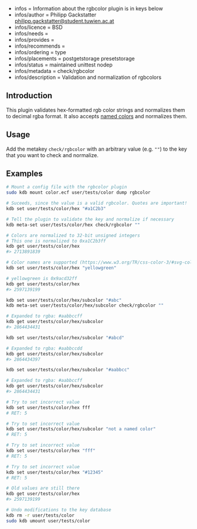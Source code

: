 - infos = Information about the rgbcolor plugin is in keys below
- infos/author = Philipp Gackstatter <philipp.gackstatter@student.tuwien.ac.at>
- infos/licence = BSD
- infos/needs =
- infos/provides =
- infos/recommends =
- infos/ordering = type
- infos/placements = postgetstorage presetstorage
- infos/status = maintained unittest nodep
- infos/metadata = check/rgbcolor
- infos/description = Validation and normalization of rgbcolors

## Introduction

This plugin validates hex-formatted rgb color strings and normalizes them to decimal rgba format. It also accepts [named colors](https://www.w3.org/TR/css-color-3/#svg-color) and normalizes them.

## Usage

Add the metakey `check/rgbcolor` with an arbitrary value (e.g. `""`) to the key that you want to check and normalize.

## Examples

```sh
# Mount a config file with the rgbcolor plugin
sudo kdb mount color.ecf user/tests/color dump rgbcolor

# Suceeds, since the value is a valid rgbcolor. Quotes are important!
kdb set user/tests/color/hex "#a1C2b3"

# Tell the plugin to validate the key and normalize if necessary
kdb meta-set user/tests/color/hex check/rgbcolor ""

# Colors are normalized to 32-bit unsigned integers
# This one is normalized to 0xa1C2b3ff
kdb get user/tests/color/hex
#> 2713891839

# Color names are supported (https://www.w3.org/TR/css-color-3/#svg-color)
kdb set user/tests/color/hex "yellowgreen"

# yellowgreen is 0x9acd32ff
kdb get user/tests/color/hex
#> 2597139199

kdb set user/tests/color/hex/subcolor "#abc"
kdb meta-set user/tests/color/hex/subcolor check/rgbcolor ""

# Expanded to rgba: #aabbccff
kdb get user/tests/color/hex/subcolor
#> 2864434431

kdb set user/tests/color/hex/subcolor "#abcd"

# Expanded to rgba: #aabbccdd
kdb get user/tests/color/hex/subcolor
#> 2864434397

kdb set user/tests/color/hex/subcolor "#aabbcc"

# Expanded to rgba: #aabbccff
kdb get user/tests/color/hex/subcolor
#> 2864434431

# Try to set incorrect value
kdb set user/tests/color/hex fff
# RET: 5

# Try to set incorrect value
kdb set user/tests/color/hex/subcolor "not a named color"
# RET: 5

# Try to set incorrect value
kdb set user/tests/color/hex "fff"
# RET: 5

# Try to set incorrect value
kdb set user/tests/color/hex "#12345"
# RET: 5

# Old values are still there
kdb get user/tests/color/hex
#> 2597139199

# Undo modifications to the key database
kdb rm -r user/tests/color
sudo kdb umount user/tests/color
```
